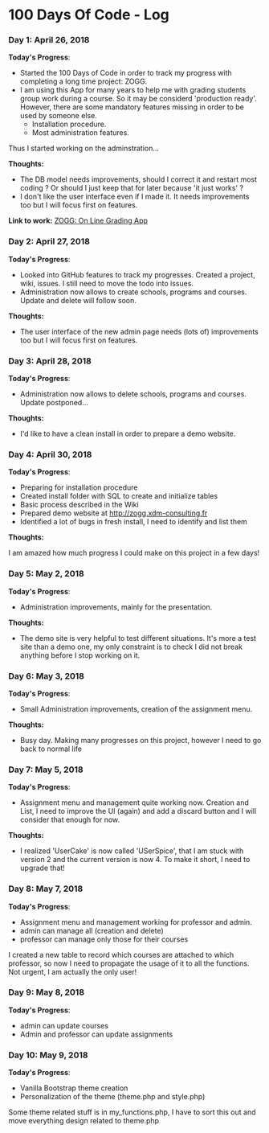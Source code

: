 # 100 Days Of Code - Log

### Day 1: April 26, 2018

**Today's Progress**: 

- Started the 100 Days of Code in order to track my progress with completing a long time project: ZOGG.
- I am using this App for many years to help me with grading students group work during a course. So it may be considerd 'production ready'. However, there are some mandatory features missing in order to be used by someone else.
    - Installation procedure.
    - Most administration features.

Thus I started working on the adminstration...

**Thoughts:**

- The DB model needs improvements, should I correct it and restart most coding ? Or should I just keep that for later because 'it just works' ?
- I don't like the user interface even if I made it. It needs improvements too but I will focus first on features.

**Link to work:** [ZOGG: On Line Grading App](https://github.com/marcyves/ZOGG)

### Day 2: April 27, 2018

**Today's Progress**: 

- Looked into GitHub features to track my progresses. Created a project, wiki, issues. I still need to move the todo into issues.
- Administration now allows to create schools, programs and courses. Update and delete will follow soon.

**Thoughts:**

- The user interface of the new admin page needs (lots of) improvements too but I will focus first on features.

### Day 3: April 28, 2018

**Today's Progress**: 

- Administration now allows to delete schools, programs and courses. Update postponed... 

**Thoughts:**

- I'd like to have a clean install in order to prepare a demo website.

### Day 4: April 30, 2018

**Today's Progress**: 

- Preparing for installation procedure
- Created install folder with SQL to create and initialize tables
- Basic process described in the Wiki
- Prepared demo website at http://zogg.xdm-consulting.fr 
- Identified a lot of bugs in fresh install, I need to identify and list them

**Thoughts:**

I am amazed how much progress I could make on this project in a few days!

### Day 5: May 2, 2018

**Today's Progress**: 

- Administration improvements, mainly for the presentation. 

**Thoughts:**

- The demo site is very helpful to test different situations. It's more a test site than a demo one, my only constraint is to check I did not break anything before I stop working on it.

### Day 6: May 3, 2018

**Today's Progress**: 

- Small Administration improvements, creation of the assignment menu. 

**Thoughts:**

- Busy day. Making many progresses on this project, however I need to go back to normal life

### Day 7: May 5, 2018

**Today's Progress**: 

- Assignment menu and management quite working now. Creation and List, I need to improve the UI (again) and add a discard button and I will consider that enough for now.

**Thoughts:**

- I realized 'UserCake' is now called 'USerSpice', that I am stuck with version 2 and the current version is now 4. To make it short, I need to upgrade that!

### Day 8: May 7, 2018

**Today's Progress**: 

- Assignment menu and management working for professor and admin.
- admin can manage all (creation and delete)
- professor can manage only those for their courses

I created a new table to record which courses are attached to which professor, so now I need to propagate the usage of it to all the functions. Not urgent, I am actually the only user!

### Day 9: May 8, 2018

**Today's Progress**: 

- admin can update courses
- Admin and professor can update assignments

### Day 10: May 9, 2018

**Today's Progress**: 

- Vanilla Bootstrap theme creation
- Personalization of the theme (theme.php and style.php)

Some theme related stuff is in my_functions.php, I have to sort this out and move everything design related to theme.php
